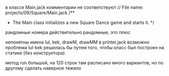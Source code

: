 в классе Main.jack комментарии не соответствуют
// File name: projects/09/Square/Main.jack
/**
 * The Main class initializes a new Square Dance game and starts it.
 */


рандомные номера действительно рандомные, это плюс

непонятны имена lul, kek, drawM, drawMM в printer.jack
возможно проблема lul-kek решилась бы путем того, чтобы класс был построен на статике
(без конструктора)

метод run большой, на 120 строк
там расписано много вариантов, но по другому сделать наверное тяжело






